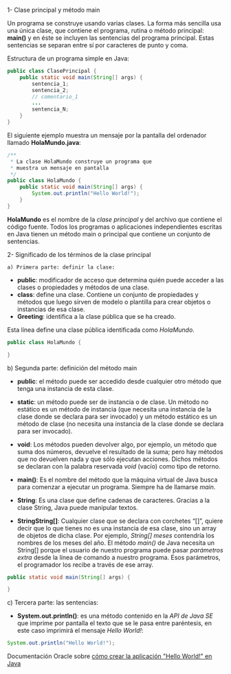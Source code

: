 1- Clase principal y método main

Un programa se construye usando varias clases. La forma más sencilla usa una única clase, que contiene el programa, rutina o método principal: __main()__ y en éste se incluyen las sentencias del programa principal. Estas sentencias se separan entre sí por caracteres de punto y coma.

Estructura de un programa simple en Java:

```java
public class ClasePrincipal {
    public static void main(String[] args) {
        sentencia_1;
        sentencia_2;
        // comentario_1
        ...
        sentencia_N;
    }
}
```

El siguiente ejemplo muestra un mensaje por la pantalla del ordenador llamado __HolaMundo.java__:

```java
/**
 * La clase HolaMundo construye un programa que
 * muestra un mensaje en pantalla
 */
public class HolaMundo {
    public static void main(String[] args) {
        System.out.println("Hello World!");
    }
}
```

  __HolaMundo__ es el nombre de la _clase principal_ y del archivo que contiene el código fuente. Todos los programas o aplicaciones independientes escritas en Java tienen un método main o principal que contiene un conjunto de sentencias.

2- Significado de los términos de la clase principal

    a) Primera parte: definir la clase:

* __public__: modificador de acceso que determina quién puede acceder a las clases o propiedades y métodos de una clase.
* __class__: define una clase. Contiene un conjunto de propiedades y métodos que luego sirven de modelo o plantilla para crear objetos o instancias de esa clase.
* __Greeting__: identifica a la clase pública que se ha creado.

Esta línea define una clase pública identificada como _HolaMundo_.

```java
public class HolaMundo {

}
```

b) Segunda parte: definición del método main 

* __public__: el método puede ser accedido desde cualquier otro método que tenga una instancia de esta clase.

* __static__: un método puede ser de instancia o de clase. Un método no estático es un método de instancia (que necesita una instancia de la clase donde se declara para ser invocado) y un método estático es un método de clase (no necesita una instancia de la clase donde se declara para ser invocado).
* __void__: Los métodos pueden devolver algo, por ejemplo, un método que suma dos números, devuelve el resultado de la suma; pero hay métodos que no devuelven nada y que sólo ejecutan acciones. Dichos métodos se declaran con la palabra reservada _void_ (vacío) como tipo de retorno.
* __main()__: Es el nombre del método que la máquina virtual de Java busca para comenzar a ejecutar un programa. Siempre ha de llamarse _main_.
* __String__: Es una clase que define cadenas de caracteres. Gracias a la clase String, Java puede manipular textos.
* __StringString[]__: Cualquier clase que se declara con corchetes “[]”, quiere decir que lo que tienes no es una instancia de esa clase, sino un array de objetos de dicha clase. Por ejemplo, _String[] meses_ contendría los nombres de los meses del año. El método _main()_ de Java necesita un String[] porque el usuario de nuestro programa puede pasar _parámetros extra_ desde la línea de comando a nuestro programa. Esos parámetros, el programador los recibe a través de ese array.

```java
public static void main(String[] args) {

}
```

c) Tercera parte: las sentencias:

* __System.out.println()__: es una método contenido en la _API de Java SE_ que imprime por pantalla el texto que se le pasa entre paréntesis, en este caso imprimirá el mensaje _Hello World!_:

```java
System.out.println("Hello World!");
```

Documentación Oracle sobre [cómo crear la aplicación "Hello World!" en Java](https://docs.oracle.com/javase/tutorial/getStarted/application/)
